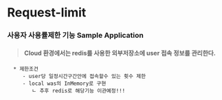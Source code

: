 # Request-limit  

### 사용자 사용률제한 기능 Sample Application  

>#### Cloud 환경에서는 redis를 사용한 외부저장소에 user 접속 정보를 관리한다.

```
  * 제한조건
     - user당 일정시간구간안에 접속할수 있는 횟수 제한
     - local was의 InMemory로 구현
        ㄴ 추후 redis로 해당기능 이관예정!!!
  
 
```  


